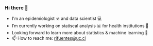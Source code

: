 ### Hi there 👋

- I'm an epidemiologist :biohazard: and data scientist :computer: 
- I’m currently working on statiscal analysis :bar_chart: for health institutions :hospital:
- Looking forward to learn more about statistics & machine learning :brain:
- 📫 How to reach me: rifuentes@uc.cl

